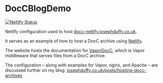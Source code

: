 # DocCBlogDemo

[![Netlify Status](https://api.netlify.com/api/v1/badges/1ab2f397-7e04-4b2e-b9b7-d14bcd73b956/deploy-status)](https://app.netlify.com/sites/docc-netlify/deploys)

Netlify configuration used to host [docc-netlify.josephduffy.co.uk](https://docc-netlify.josephduffy.co.uk/).

It serves as an example of how to host a DocC archive using [Netlify](https://netlify.com).

The website hosts the documentation for [VaporDocC](https://github.com/JosephDuffy/VaporDocC), which is Vapor middleware that serves files from a DocC archive.

The configuration – along with examples for Vapor, nginx, and Apache – are discussed further on my blog: 
[josephduffy.co.uk/posts/hosting-docc-archives](https://josephduffy.co.uk/posts/hosting-docc-archives)
